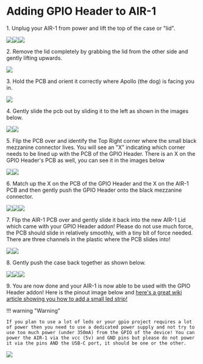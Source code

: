 # Adding GPIO Header to AIR-1

1\. Unplug your AIR-1 from power and lift the top of the case or "lid".

![](../../../assets/air-1-add-co2-pic-1.jpg)![](../../../assets/air-1-add-co2-pic-2.jpg)![](../../../assets/air-1-add-co2-pic-3.jpg)

2\. Remove the lid completely by grabbing the lid from the other side and gently lifting upwards.

![](../../../assets/air-1-add-co2-pic-4.jpg)

3\. Hold the PCB and orient it correctly where Apollo (the dog) is facing you in.

![](../../../assets/air-1-add-co2-pic-5.jpg)

4\. Gently slide the pcb out by sliding it to the left as shown in the images below.

![](../../../assets/air-1-add-co2-pic-6.jpg)![](../../../assets/air-1-add-co2-pic-7.jpg)

5\. Flip the PCB over and identify the Top Right corner where the small black mezzanine connector lives. You will see an "X" indicating which corner needs to be lined up with the PCB of the GPIO Header. There is an X on the GPIO Header's PCB as well, you can see it in the images below

![](../../../assets/air-1-gpio-header-wiki-pic-1.jpg)![](../../../assets/air-1-gpio-header-wiki-pic-2.jpg)

6\. Match up the X on the PCB of the GPIO Header and the X on the AIR-1 PCB and then gently push the GPIO Header onto the black mezzanine connector.

![](../../../assets/air-1-gpio-header-wiki-pic-3.jpg)![](../../../assets/air-1-gpio-header-wiki-pic-4.jpg)![](../../../assets/air-1-gpio-header-wiki-pic-5.jpg)

7\. Flip the AIR-1 PCB over and gently slide it back into the new AIR-1 Lid which came with your GPIO Header addon! Please do not use much force, the PCB should slide in relatively smoothly, with a tiny bit of force needed. There are three channels in the plastic where the PCB slides into!

![](../../../assets/air-1-gpio-header-wiki-pic-6.jpg)![](../../../assets/air-1-gpio-header-wiki-pic-7.jpg)

8\. Gently push the case back together as shown below.

![](../../../assets/air-1-gpio-header-wiki-pic-8.jpg)![](../../../assets/air-1-gpio-header-wiki-pic-9.jpg)![](../../../assets/air-1-gpio-header-wiki-pic-10.jpg)

9\. You are now done and your AIR-1 is now able to be used with the GPIO Header addon! Here is the pinout image below and <a href="https://wiki.apolloautomation.com/products/air1/examples/how-to-use-the-apollo-gpio-header-to-control-an-led-strip/" target="_blank" rel="noopener">here's a great wiki article showing you how to add a small led strip!</a>

!!! warning "Warning"

    If you plan to use a lot of leds or your gpio project requires a lot of power then you need to use a dedicated power supply and not try to use too much power (under 350mA) from the GPIO of the device! You can power the AIR-1 via the vcc (5v) and GND pins but please do not power it via the pins AND the USB-C port, it should be one or the other.

![](../../../assets/gpio-header-pinout.webp)